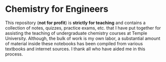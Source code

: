 # Chemistry for Engineers

This repository (**not for profit**) is **strictly for teaching** and contains a collection of notes, quizzes, practice exams, etc. that I have put together for assisting the teaching of undergraduate chemistry courses at Temple University. 
Although, the bulk of work is my own labor, a substantial amount of material inside these notebooks has been compiled from various textbooks and internet sources. I thank all who have aided me in this process. 




